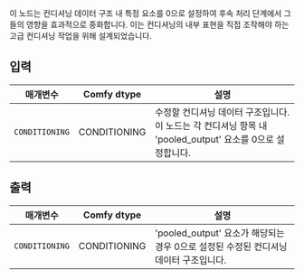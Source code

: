 이 노드는 컨디셔닝 데이터 구조 내 특정 요소를 0으로 설정하여 후속 처리 단계에서 그들의 영향을 효과적으로 중화합니다. 이는 컨디셔닝의 내부 표현을 직접 조작해야 하는 고급 컨디셔닝 작업을 위해 설계되었습니다.

## 입력

| 매개변수 | Comfy dtype                | 설명 |
|-----------|----------------------------|-------------|
| `CONDITIONING` | CONDITIONING | 수정할 컨디셔닝 데이터 구조입니다. 이 노드는 각 컨디셔닝 항목 내 'pooled_output' 요소를 0으로 설정합니다. |

## 출력

| 매개변수 | Comfy dtype                | 설명 |
|-----------|----------------------------|-------------|
| `CONDITIONING` | CONDITIONING | 'pooled_output' 요소가 해당되는 경우 0으로 설정된 수정된 컨디셔닝 데이터 구조입니다. |
